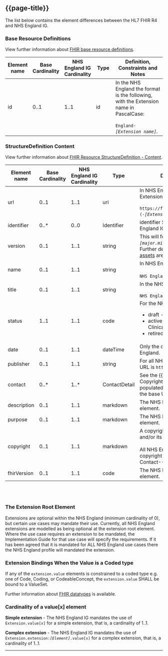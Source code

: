 ## {{page-title}}

The list below contains the element differences between the HL7 FHIR R4  and NHS England IG.

### Base Resource Definitions

View further information about <a href="https://www.hl7.org/fhir/R4/resource.html" Target="_blank">FHIR base resource definitions</a>.

<table class="assets">
  <thead>
      <tr>
        <th width="15%">Element name</th>
        <th width="10%">Base Cardinality</th>
        <th width="10%">NHS England IG Cardinality</th>
        <th width="15%">Type</th>
        <th width="50%">Definition, Constraints and Notes</th>
    </tr>
  </thead>
  <tbody>
    <tr>
        <td>id</td>
        <td>0..1</td>
        <td>1..1</td>
        <td>id</td>
        <td>In the NHS England the format is the following, with the Extension name in PascalCase:<br/><br/><code>England-<i>[Extension name]</i></code>.</td>
    </tr>
    </tbody>
</table>

### StructureDefinition Content

View further information about <a href="https://www.hl7.org/fhir/R4/structuredefinition.html" Target="_blank">FHIR Resource StructureDefinition - Content</a>.

<table class="assets">
  <thead>
      <tr>
        <th width="15%">Element name</th>
        <th width="10%">Base Cardinality</th>
        <th width="10%">NHS England IG Cardinality</th>
        <th width="15%">Type</th>
        <th width="50%">Definition, Constraints and Notes</th>
    </tr>
  </thead>
  <tbody>
    <tr>
        <td>url</td>
        <td>0..1</td>
        <td>1..1</td>
        <td>uri</td>
        <td>In NHS England the format is the following, with the Extension name in PascalCase:<br/><br/><code>https://fhir.nhs.uk/StructureDefinition/England-(-<i>[Extension name]</i></code>(in PascalCase).</td>
    </tr>
    <tr>
        <td>identifier</td>
        <td>0..*</td>
        <td>0..0</td>
        <td>Identifier</td>
        <td>identifier SHALL NOT be used within the NHS England IG</td>
    </tr>
    <tr>
        <td>version</td>
        <td>0..1</td>
        <td>1..1</td>
        <td>string</td>
        <td>This will follow the  <a href="https://semver.org/">Semantic Versioning standard</a> <code><i>&lsqb;major.minor.patch&rsqb;</i></code>.<br>
        Further details about <a href="https://simplifier.net/guide/HL7FHIRUKCoreDesignandDevelopmentApproach/Home/DevelopmentandPublication/UKCoreDevelopmentandReleaseManagement#FHIRAssetsVersioning">internal versioning for UK Core assets</a> are available. </td>
    </tr>
    <tr>
        <td>name</td>
        <td>0..1</td>
        <td>1..1</td>
        <td>string</td>
        <td>In NHS England the format is PascalCase:<br/><br/><code>NHS England<i>[Extension name]</i></code> .</td>
    </tr>
    <tr>
        <td>title</td>
        <td>0..1</td>
        <td>1..1</td>
        <td>string</td>
        <td>In the NHS England the format in Proper Case:<br/><br/><code>NHS England<i>[Extension name]</i> <code>.</td>
    </tr>
    <tr>
        <td>status</td>
        <td>1..1</td>
        <td>1..1</td>
        <td>code</td>
        <td>For the NHS England these are defined as: 
        <ul>
        <li>draft - Extensions in development</li>
        <li>active - Extensions that have been approved via Clinical and Technical Assurance</li>
        <li>retired - Extensions that are no longer required</li>
        </ul></td>
    </tr>
    <tr>
        <td>date</td>
        <td>0..1</td>
        <td>1..1</td>
        <td>dateTime</td>
        <td>Only the date, without time, is populated in the NHS England.</td>
    </tr>
    <tr>
        <td>publisher</td>
        <td>0..1</td>
        <td>1..1</td>
        <td>string</td>
        <td>For all NHS England Extensions, where the base URL is <code>https://fhir.nhs.uk</code>, this will be <code>HL7 UK</code>.</td>
    </tr>
    <tr>
        <td>contact</td>
        <td>0..*</td>
        <td>1..*</td>
        <td>ContactDetail</td>
        <td>See the {{pagelink:Publisher--Contact---Copyright}} for details of how this SHALL be populated for all NHS England Extensions, where the base URL is <code> https://fhir.nhs.uk/</code>.</td>
    </tr>
    <tr>
        <td>description</td>
        <td>0..1</td>
        <td>1..1</td>
        <td>markdown</td>
        <td>The NHS England IG mandates the use of this element.</td>
    </tr>
        <tr>
        <td>purpose</td>
        <td>0..1</td>
        <td>1..1</td>
        <td>markdown</td>
        <td>The NHS England IG mandates the use of this element.</td>
    </tr>
    <tr>
        <td>copyright</td>
        <td>0..1</td>
        <td>1..1</td>
        <td>markdown</td>
        <td>A copyright statement relating to the Extension and/or its contents.
        <br/><br/>
        All NHS England Extensions SHALL contain the the copyright as listed in {{pagelink:Publisher--Contact---Copyright}}</td>
    </tr>
    <tr>
      <td>fhirVersion</td>
      <td>0..1</td>
      <td>1..1</td>
      <td>code</td>
      <td>The NHS England IG mandates the use of this element.</td>
    </tr>
  </tbody>
</table>

<br><br>

### The Extension Root Element

Extensions are optional within the NHS England (minimum cardinality of 0), but certain use cases may mandate their use. Currently, all NHS England extensions are modelled as being optional at the extension root element. Where the use case requires an extension to be mandated, the Implementation Guide for that use case will specify the requirements. If it has been agreed that it is mandated for ALL NHS England use cases there the NHS England profile will mandated the extension.

### Extension Bindings When the Value is a Coded type
If any of the <code>extension.value</code> elements is constrained to a coded type e.g. one of Code, Coding, or CodeableConcept, the <code>extension.value</code> SHALL be bound to a ValueSet.

Further information about <a href="https://www.hl7.org/fhir/r4/datatypes.html">FHIR datatypes</a> is available.

### Cardinality of a value[x] element
**Simple extension** - The NHS England IG mandates the use of <code>Extension.value[x]</code> for a simple extension, that is, a cardinality of 1..1.

**Complex extension** - The NHS England IG mandates the use of <code>Extension.extension:<i>[Element]</i>.value[x]</code> for a complex extension, that is, a cardinality of 1..1.


---
